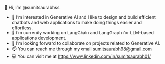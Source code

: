  👋 Hi, I’m @sumitsaurabhss
- 👀 I’m interested in Generative AI and I like to design and build efficient chatbots and web applications to make doing things easier and effortless.
- 🌱 I’m currently working on LangChain and LangGraph for LLM-based applications development.
- 💞️ I’m looking forward to collaborate on projects related to Generative AI.
- 📫 You can reach me through my email sumitsaurabh98@gmail.com
- 💻 You can visit me at https://www.linkedin.com/in/sumitsaurabh01/

<!---
sumitsaurabhss/sumitsaurabhss is a ✨ special ✨ repository because its `README.md` (this file) appears on your GitHub profile.
You can click the Preview link to take a look at your changes.
--->
